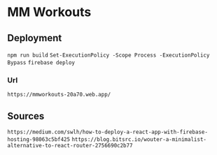 # MM Workouts

## Deployment

`npm run build`
`Set-ExecutionPolicy -Scope Process -ExecutionPolicy Bypass`
`firebase deploy`

### Url

`https://mmworkouts-20a70.web.app/`

## Sources

`https://medium.com/swlh/how-to-deploy-a-react-app-with-firebase-hosting-98063c5bf425`
`https://blog.bitsrc.io/wouter-a-minimalist-alternative-to-react-router-2756690c2b77`
